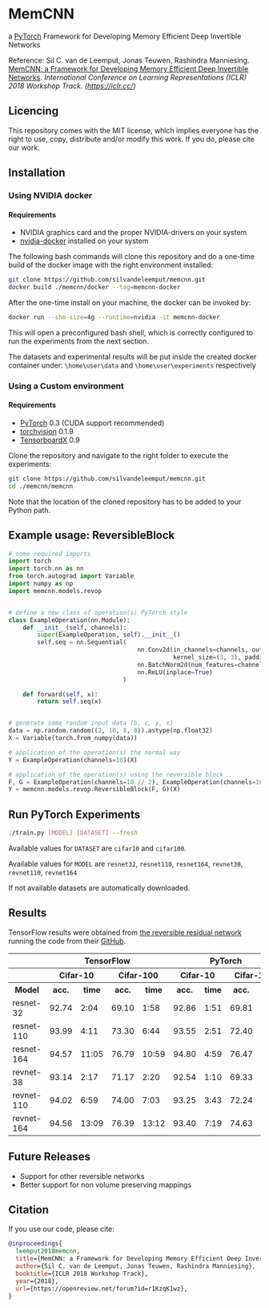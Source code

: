 # MemCNN
a [PyTorch](http://pytorch.org/) Framework for Developing Memory Efficient Deep Invertible Networks

Reference: Sil C. van de Leemput, Jonas Teuwen, Rashindra Manniesing. [MemCNN: a Framework for Developing Memory Efficient Deep Invertible Networks](https://openreview.net/forum?id=r1KzqK1wz). *International Conference on Learning Representations (ICLR) 2018 Workshop Track. (https://iclr.cc/)*

## Licencing

This repository comes with the MIT license, which implies everyone has the right to use, copy, distribute and/or modify this work. If you do, please cite our work.

## Installation

### Using NVIDIA docker
#### Requirements
* NVIDIA graphics card and the proper NVIDIA-drivers on your system
* [nvidia-docker](https://github.com/nvidia/nvidia-docker) installed on your system

The following bash commands will clone this repository and do a one-time build of the docker image with the right environment installed:
```bash
git clone https://github.com/silvandeleemput/memcnn.git
docker build ./memcnn/docker --tag=memcnn-docker
```

After the one-time install on your machine, the docker can be invoked by:
```bash
docker run --shm-size=4g --runtime=nvidia -it memcnn-docker
```
This will open a preconfigured bash shell, which is correctly configured to run the experiments from the next section.

The datasets and experimental results will be put inside the created docker container under:
`\home\user\data` and `\home\user\experiments` respectively


### Using a Custom environment
#### Requirements
* [PyTorch](http://pytorch.org/) 0.3 (CUDA support recommended)
* [torchvision](https://github.com/pytorch/vision) 0.1.9
* [TensorboardX](https://github.com/lanpa/tensorboard-pytorch) 0.9

Clone the repository and navigate to the right folder to execute the experiments:
```bash
git clone https://github.com/silvandeleemput/memcnn.git
cd ./memcnn/memcnn
```
Note that the location of the cloned repository has to be added to your Python path.

## Example usage: ReversibleBlock

```python
# some required imports
import torch
import torch.nn as nn
from torch.autograd import Variable
import numpy as np
import memcnn.models.revop


# define a new class of operation(s) PyTorch style
class ExampleOperation(nn.Module):
    def __init__(self, channels):
        super(ExampleOperation, self).__init__()
        self.seq = nn.Sequential(
                                    nn.Conv2d(in_channels=channels, out_channels=channels, 
                                              kernel_size=(3, 3), padding=1),
                                    nn.BatchNorm2d(num_features=channels),
                                    nn.ReLU(inplace=True)
                                )

    def forward(self, x):
        return self.seq(x)


# generate some random input data (b, c, y, x)
data = np.random.random((2, 10, 8, 8)).astype(np.float32)
X = Variable(torch.from_numpy(data))

# application of the operation(s) the normal way
Y = ExampleOperation(channels=10)(X)

# application of the operation(s) using the reversible block
F, G = ExampleOperation(channels=10 // 2), ExampleOperation(channels=10 // 2)
Y = memcnn.models.revop.ReversibleBlock(F, G)(X)

````


## Run PyTorch Experiments
```bash
./train.py [MODEL] [DATASET] --fresh
```
Available values for `DATASET` are `cifar10` and `cifar100`.

Available values for `MODEL` are `resnet32`, `resnet110`, `resnet164`, `revnet38`, `revnet110`, `revnet164`


If not available datasets are automatically downloaded.

## Results
TensorFlow results were obtained from [the reversible residual network](https://arxiv.org/abs/1707.04585)
running the code from their [GitHub](https://github.com/renmengye/revnet-public).

<table>
<tr><th>            </th><th colspan="4"> TensorFlow        </th><th colspan="4"> PyTorch     </th></tr>
<tr><th>            </th><th colspan="2"> Cifar-10        </th><th th colspan="2"> Cifar-100        </th><th th colspan="2"> Cifar-10       </th><th th colspan="2"> Cifar-100          </th></tr>
<tr><th> Model      </th><th> acc.      </th><th> time  </th><th> acc.      </th><th> time   </th><th> acc.      </th><th> time    </th><th> acc.      </th><th> time    </th></tr>
<tr><td> resnet-32  </td><td> 92.74     </td><td> 2:04  </td><td> 69.10     </td><td> 1:58   </td><td> 92.86     </td><td> 1:51    </td><td> 69.81     </td><td> 1:51    </td></tr>
<tr><td> resnet-110 </td><td> 93.99     </td><td> 4:11  </td><td> 73.30     </td><td> 6:44   </td><td> 93.55     </td><td> 2:51    </td><td> 72.40     </td><td> 2:39    </td></tr>
<tr><td> resnet-164 </td><td> 94.57     </td><td> 11:05 </td><td> 76.79     </td><td> 10:59  </td><td> 94.80     </td><td> 4:59    </td><td> 76.47     </td><td> 3:45    </td></tr>
<tr><td> revnet-38  </td><td> 93.14     </td><td> 2:17  </td><td> 71.17     </td><td> 2:20   </td><td> 92.54     </td><td> 1:10    </td><td> 69.33     </td><td> 1:40    </td></tr>
<tr><td> revnet-110 </td><td> 94.02     </td><td> 6:59  </td><td> 74.00     </td><td> 7:03   </td><td> 93.25     </td><td> 3:43    </td><td> 72.24     </td><td> 3:44    </td></tr>
<tr><td> revnet-164 </td><td> 94.56     </td><td> 13:09 </td><td> 76.39     </td><td> 13:12  </td><td> 93.40     </td><td> 7:19    </td><td> 74.63     </td><td> 7:21    </td></tr>
</table>

## Future Releases

* Support for other reversible networks
* Better support for non volume preserving mappings

## Citation

If you use our code, please cite:

```bibtex
@inproceedings{
  leemput2018memcnn,
  title={MemCNN: a Framework for Developing Memory Efficient Deep Invertible Networks},
  author={Sil C. van de Leemput, Jonas Teuwen, Rashindra Manniesing},
  booktitle={ICLR 2018 Workshop Track},
  year={2018},
  url={https://openreview.net/forum?id=r1KzqK1wz},
}
```
